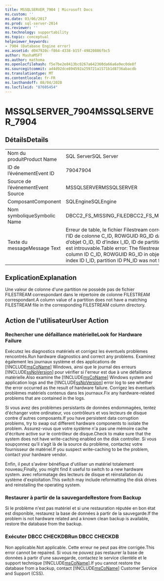 ```yaml
---
title: MSSQLSERVER_7904 | Microsoft Docs
ms.custom: ''
ms.date: 03/06/2017
ms.prod: sql-server-2014
ms.reviewer: ''
ms.technology: supportability
ms.topic: conceptual
helpviewer_keywords:
- 7904 (Database Engine error)
ms.assetid: d047920c-f864-4338-b15f-49820886fbc5
author: MashaMSFT
ms.author: mathoma
ms.openlocfilehash: f5e7be2e8413bc0267a642360da66a6a9ec0de8f
ms.sourcegitcommit: ad4d92dce894592a259721a1571b1d8736abacdb
ms.translationtype: MT
ms.contentlocale: fr-FR
ms.lasthandoff: 08/04/2020
ms.locfileid: "87605454"
---
```

# <a name="mssqlserver_7904"></a><span data-ttu-id="72706-102">MSSQLSERVER_7904</span><span class="sxs-lookup"><span data-stu-id="72706-102">MSSQLSERVER_7904</span></span>
    
## <a name="details"></a><span data-ttu-id="72706-103">Détails</span><span class="sxs-lookup"><span data-stu-id="72706-103">Details</span></span>  
  
|||  
|-|-|  
|<span data-ttu-id="72706-104">Nom du produit</span><span class="sxs-lookup"><span data-stu-id="72706-104">Product Name</span></span>|<span data-ttu-id="72706-105">SQL Server</span><span class="sxs-lookup"><span data-stu-id="72706-105">SQL Server</span></span>|  
|<span data-ttu-id="72706-106">ID de l’événement</span><span class="sxs-lookup"><span data-stu-id="72706-106">Event ID</span></span>|<span data-ttu-id="72706-107">7904</span><span class="sxs-lookup"><span data-stu-id="72706-107">7904</span></span>|  
|<span data-ttu-id="72706-108">Source de l’événement</span><span class="sxs-lookup"><span data-stu-id="72706-108">Event Source</span></span>|<span data-ttu-id="72706-109">MSSQLSERVER</span><span class="sxs-lookup"><span data-stu-id="72706-109">MSSQLSERVER</span></span>|  
|<span data-ttu-id="72706-110">Composant</span><span class="sxs-lookup"><span data-stu-id="72706-110">Component</span></span>|<span data-ttu-id="72706-111">SQLEngine</span><span class="sxs-lookup"><span data-stu-id="72706-111">SQLEngine</span></span>|  
|<span data-ttu-id="72706-112">Nom symbolique</span><span class="sxs-lookup"><span data-stu-id="72706-112">Symbolic Name</span></span>|<span data-ttu-id="72706-113">DBCC2_FS_MISSING_FILE</span><span class="sxs-lookup"><span data-stu-id="72706-113">DBCC2_FS_MISSING_FILE</span></span>|  
|<span data-ttu-id="72706-114">Texte du message</span><span class="sxs-lookup"><span data-stu-id="72706-114">Message Text</span></span>|<span data-ttu-id="72706-115">Erreur de table, le fichier Filestream correspondant à l’ID de colonne C_ID, ROWGUID RG_ID dans l’ID d’objet O_ID, ID d’index I_ID, ID de partition PN_ID est introuvable.</span><span class="sxs-lookup"><span data-stu-id="72706-115">Table error: The filestream file for column ID C_ID, ROWGUID RG_ID in object ID O_ID, index ID I_ID, partition ID PN_ID was not found.</span></span>|  
  
## <a name="explanation"></a><span data-ttu-id="72706-116">Explication</span><span class="sxs-lookup"><span data-stu-id="72706-116">Explanation</span></span>  
 <span data-ttu-id="72706-117">Une valeur de colonne d'une partition ne possède pas de fichier FILESTREAM correspondant dans le répertoire de colonne FILESTREAM correspondant.</span><span class="sxs-lookup"><span data-stu-id="72706-117">A column value of a partition does not have a matching FILESTREAM file in the corresponding FILESTREAM column directory.</span></span>  
  
## <a name="user-action"></a><span data-ttu-id="72706-118">Action de l'utilisateur</span><span class="sxs-lookup"><span data-stu-id="72706-118">User Action</span></span>  
  
### <a name="look-for-hardware-failure"></a><span data-ttu-id="72706-119">Rechercher une défaillance matérielle</span><span class="sxs-lookup"><span data-stu-id="72706-119">Look for Hardware Failure</span></span>  
 <span data-ttu-id="72706-120">Exécutez les diagnostics matériels et corrigez les éventuels problèmes rencontrés.</span><span class="sxs-lookup"><span data-stu-id="72706-120">Run hardware diagnostics and correct any problems.</span></span> <span data-ttu-id="72706-121">Examinez également les journaux système et des applications de [!INCLUDE[msCoName](../../includes/msconame-md.md)] Windows, ainsi que le journal des erreurs [!INCLUDE[ssNoVersion](../../includes/ssnoversion-md.md)] pour vérifier si l'erreur est due à une défaillance matérielle.</span><span class="sxs-lookup"><span data-stu-id="72706-121">Also examine the [!INCLUDE[msCoName](../../includes/msconame-md.md)] Windows system and application logs and the [!INCLUDE[ssNoVersion](../../includes/ssnoversion-md.md)] error log to see whether the error occurred as the result of hardware failure.</span></span> <span data-ttu-id="72706-122">Corrigez les éventuels problèmes matériels contenus dans les journaux.</span><span class="sxs-lookup"><span data-stu-id="72706-122">Fix any hardware-related problems that are contained in the logs.</span></span>  
  
 <span data-ttu-id="72706-123">Si vous avez des problèmes persistants de données endommagées, tentez d'échanger votre ordinateur, vos contrôleurs et vos lecteurs de disque contre d'autres composants.</span><span class="sxs-lookup"><span data-stu-id="72706-123">If you have persistent data corruption problems, try to swap out different hardware components to isolate the problem.</span></span> <span data-ttu-id="72706-124">Assurez-vous que votre système n'a pas une mémoire cache d'écriture active sur le contrôleur de disque.</span><span class="sxs-lookup"><span data-stu-id="72706-124">Check to make sure that the system does not have write-caching enabled on the disk controller.</span></span> <span data-ttu-id="72706-125">Si vous soupçonnez qu’il s’agit là de la source du problème, contactez votre fournisseur de matériel.</span><span class="sxs-lookup"><span data-stu-id="72706-125">If you suspect write-caching to be the problem, contact your hardware vendor.</span></span>  
  
 <span data-ttu-id="72706-126">Enfin, il peut s'avérer bénéfique d'utiliser un matériel totalement nouveau,</span><span class="sxs-lookup"><span data-stu-id="72706-126">Finally, you might find it useful to switch to a new hardware system.</span></span> <span data-ttu-id="72706-127">avec reformatage des lecteurs de disque et réinstallation du système d'exploitation.</span><span class="sxs-lookup"><span data-stu-id="72706-127">This switch may include reformatting the disk drives and reinstalling the operating system.</span></span>  
  
### <a name="restore-from-backup"></a><span data-ttu-id="72706-128">Restaurer à partir de la sauvegarde</span><span class="sxs-lookup"><span data-stu-id="72706-128">Restore from Backup</span></span>  
 <span data-ttu-id="72706-129">Si le problème n'est pas matériel et si une restauration réputée en bon état est disponible, restaurez la base de données à partir de la sauvegarde.</span><span class="sxs-lookup"><span data-stu-id="72706-129">If the problem is not hardware related and a known clean backup is available, restore the database from the backup.</span></span>  
  
### <a name="run-dbcc-checkdb"></a><span data-ttu-id="72706-130">Exécuter DBCC CHECKDB</span><span class="sxs-lookup"><span data-stu-id="72706-130">Run DBCC CHECKDB</span></span>  
 <span data-ttu-id="72706-131">Non applicable.</span><span class="sxs-lookup"><span data-stu-id="72706-131">Not applicable.</span></span> <span data-ttu-id="72706-132">Cette erreur ne peut pas être corrigée.</span><span class="sxs-lookup"><span data-stu-id="72706-132">This error cannot be repaired.</span></span> <span data-ttu-id="72706-133">Si vous ne pouvez pas restaurer la base de données à partir d'une sauvegarde, contactez le service clientèle et le support technique [!INCLUDE[msCoName](../../includes/msconame-md.md)].</span><span class="sxs-lookup"><span data-stu-id="72706-133">If you cannot restore the database from a backup, contact [!INCLUDE[msCoName](../../includes/msconame-md.md)] Customer Service and Support (CSS).</span></span>  
  
  
